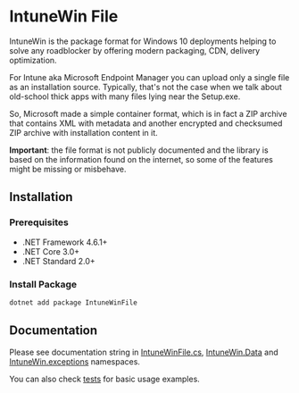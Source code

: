 # IntuneWin File

IntuneWin is the package format for Windows 10 deployments helping to solve any roadblocker by offering modern packaging, CDN, delivery optimization.

For Intune aka Microsoft Endpoint Manager you can upload only a single file as an installation source. Typically, that's not the case when we talk about old-school thick apps with many files lying near the Setup.exe. 

So, Microsoft made a simple container format, which is in fact a ZIP archive that contains XML with metadata and another encrypted and checksumed ZIP archive with installation content in it.

**Important**: the file format is not publicly documented and the library is based on the information found on the internet, so some of the features might be missing or misbehave.

## Installation 

### Prerequisites

* .NET Framework 4.6.1+
* .NET Core 3.0+
* .NET Standard 2.0+

### Install Package

```cmd
dotnet add package IntuneWinFile
```

## Documentation

Please see documentation string in [IntuneWinFile.cs](IntuneWin/IntuneWinFile.cs), [IntuneWin.Data](IntuneWin/Data) and [IntuneWin.exceptions](IntuneWin/Exceptions) namespaces.

You can also check [tests](IntuneWin.Tests/IntuneWinTests.cs) for basic usage examples.
